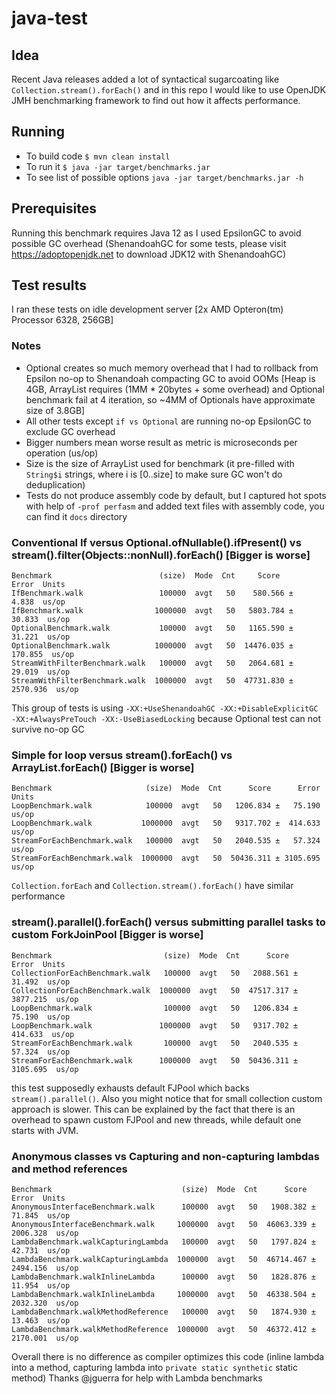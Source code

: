# java-test

## Idea
Recent Java releases added a lot of syntactical sugarcoating like `Collection.stream().forEach()` and in this repo
I would like to use OpenJDK JMH benchmarking framework to find out how it affects performance.

## Running

- To build code `$ mvn clean install`
- To run it `$ java -jar target/benchmarks.jar`
- To see list of possible options `java -jar target/benchmarks.jar -h`

## Prerequisites

Running this benchmark requires Java 12 as I used EpsilonGC to avoid possible GC overhead (ShenandoahGC for some tests, please visit https://adoptopenjdk.net to download JDK12 with ShenandoahGC)

## Test results
I ran these tests on idle development server [2x AMD Opteron(tm) Processor 6328, 256GB]
### Notes
- Optional creates so much memory overhead that I had to rollback from Epsilon no-op to Shenandoah compacting GC to avoid OOMs [Heap is 4GB, ArrayList requires (1MM * 20bytes + some overhead) and Optional benchmark fail at 4 iteration, so ~4MM of Optionals have approximate size of 3.8GB]
- All other tests except `if vs Optional` are running no-op EpsilonGC to exclude GC overhead
- Bigger numbers mean worse result as metric is microseconds per operation (us/op)
- Size is the size of ArrayList used for benchmark (it pre-filled with `String$i` strings, where i is [0..size] to make sure GC won't do deduplication)
- Tests do not produce assembly code by default, but I captured hot spots with help of `-prof perfasm` and added text files with assembly code, you can find it `docs` directory

### Conventional If versus Optional.ofNullable().ifPresent() vs stream().filter(Objects::nonNull).forEach() [Bigger is worse]
```
Benchmark                        (size)  Mode  Cnt     Score       Error  Units
IfBenchmark.walk                 100000  avgt   50    580.566 ±    4.838  us/op
IfBenchmark.walk                1000000  avgt   50   5803.784 ±   30.833  us/op
OptionalBenchmark.walk           100000  avgt   50   1165.590 ±   31.221  us/op
OptionalBenchmark.walk          1000000  avgt   50  14476.035 ±  170.855  us/op
StreamWithFilterBenchmark.walk   100000  avgt   50   2064.681 ±   29.019  us/op
StreamWithFilterBenchmark.walk  1000000  avgt   50  47731.830 ± 2570.936  us/op
```
This group of tests is using `-XX:+UseShenandoahGC -XX:+DisableExplicitGC -XX:+AlwaysPreTouch -XX:-UseBiasedLocking` because
Optional test can not survive no-op GC 

### Simple for loop versus stream().forEach() vs ArrayList.forEach() [Bigger is worse]
```
Benchmark                     (size)  Mode  Cnt      Score      Error  Units
LoopBenchmark.walk            100000  avgt   50   1206.834 ±   75.190  us/op
LoopBenchmark.walk           1000000  avgt   50   9317.702 ±  414.633  us/op
StreamForEachBenchmark.walk   100000  avgt   50   2040.535 ±   57.324  us/op
StreamForEachBenchmark.walk  1000000  avgt   50  50436.311 ± 3105.695  us/op
```
`Collection.forEach` and `Collection.stream().forEach()` have similar performance

### stream().parallel().forEach() versus submitting parallel tasks to custom ForkJoinPool [Bigger is worse]
```
Benchmark                         (size)  Mode  Cnt      Score      Error  Units
CollectionForEachBenchmark.walk   100000  avgt   50   2088.561 ±   31.492  us/op
CollectionForEachBenchmark.walk  1000000  avgt   50  47517.317 ± 3877.215  us/op
LoopBenchmark.walk                100000  avgt   50   1206.834 ±   75.190  us/op
LoopBenchmark.walk               1000000  avgt   50   9317.702 ±  414.633  us/op
StreamForEachBenchmark.walk       100000  avgt   50   2040.535 ±   57.324  us/op
StreamForEachBenchmark.walk      1000000  avgt   50  50436.311 ± 3105.695  us/op
```
this test supposedly exhausts default FJPool which backs `stream().parallel()`.
Also you might notice that for small collection custom approach is slower. This can be explained by the fact that 
there is an overhead to spawn custom FJPool and new threads, while default one starts with JVM.

### Anonymous classes vs Capturing and non-capturing lambdas and method references
```
Benchmark                             (size)  Mode  Cnt      Score      Error  Units
AnonymousInterfaceBenchmark.walk      100000  avgt   50   1908.382 ±   71.845  us/op
AnonymousInterfaceBenchmark.walk     1000000  avgt   50  46063.339 ± 2006.328  us/op
LambdaBenchmark.walkCapturingLambda   100000  avgt   50   1797.824 ±   42.731  us/op
LambdaBenchmark.walkCapturingLambda  1000000  avgt   50  46714.467 ± 2494.156  us/op
LambdaBenchmark.walkInlineLambda      100000  avgt   50   1828.876 ±   11.954  us/op
LambdaBenchmark.walkInlineLambda     1000000  avgt   50  46338.504 ± 2032.320  us/op
LambdaBenchmark.walkMethodReference   100000  avgt   50   1874.930 ±   13.463  us/op
LambdaBenchmark.walkMethodReference  1000000  avgt   50  46372.412 ± 2170.001  us/op
```
Overall there is no difference as compiler optimizes this code (inline lambda into a method, capturing lambda into
`private static synthetic` static method)
Thanks @jguerra for help with Lambda benchmarks